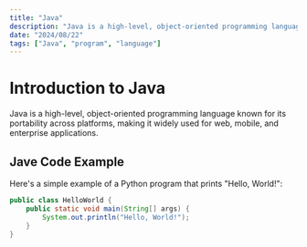 ```yaml
---
title: "Java"
description: "Java is a high-level, object-oriented programming language known for its portability across platforms, making it widely used for web, mobile, and enterprise applications."
date: "2024/08/22"
tags: ["Java", "program", "language"]
---
```


# Introduction to Java

Java is a high-level, object-oriented programming language known for its portability across platforms, making it widely used for web, mobile, and enterprise applications.

## Jave Code Example

Here's a simple example of a Python program that prints "Hello, World!":

```java
public class HelloWorld {
    public static void main(String[] args) {
        System.out.println("Hello, World!");
    }
}

